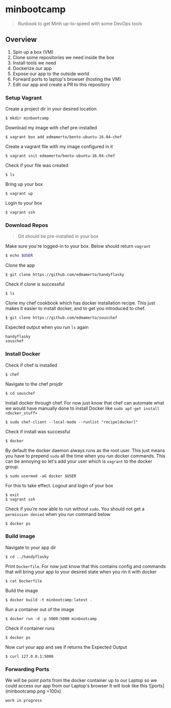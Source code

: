 # minbootcamp
> Runbook to get Minh up-to-speed with some DevOps tools 

## Overview
1. Spin up a box (VM)
2. Clone some repositories we need inside the box
3. Install tools we need 
4. Dockerize our app
5. Expose our app to the outside world
6. Forward ports to laptop's browser (hosting the VM)
7. Edit our app and create a PR to this repository

### Setup Vagrant
Create a project dir in your desired location
```
$ mkdir minbootcamp
```

Download my image with chef pre-installed
```
$ vagrant box add edmamerto/bento-ubuntu-16.04-chef 
```
Create a vagrant file with my image configured in it
```
$ vagrant init edmamerto/bento-ubuntu-16.04-chef 
```
Check if your file was created
```
$ ls
```
Bring up your box 
```
$ vagrant up
```
Login to your box
```
$ vagrant ssh
```
### Download Repos
>Git should be pre-installed in your box

Make sure you're logged-in to your box. Below should return `vagrant`
```bash
$ echo $USER
```

Clone the app 
```
$ git clone https://github.com/edmamerto/handyflasky
```
Check if clone is successful
```
$ ls
```
Clone my chef cookbook which has docker installation recipe. This just makes it easier to install docker, and to get you introduced to chef.
```
$ git clone https://github.com/edmamerto/souschef
```
Expected output  when you run `ls` again
```
handyflasky
souschef
```
### Install Docker
Check if chef is installed
```
$ chef
```
Navigate to the chef projdir
```
$ cd souschef
```
Install docker through chef. For now just know that chef can automate what we would have manually done to install Docker like `sudo apt-get install <docker_stuff>`
```
$ sudo chef-client --local-mode --runlist "recipe[docker]"
```
Check if install was successful
```
$ docker
```
By default the docker daemon always runs as the root user. This just means you have to prepend `sudo` all the time when you run docker commands. This can be annoying so let's add your user which is `vagrant` to the docker group. 
```
$ sudo usermod -aG docker $USER
```
For this to take effect. Logout and login of your box
```
$ exit
$ vagrant ssh
```
Check if you're now able to run without `sudo`. You should not get a `permission denied` when you run command below
```
$ docker ps
```
### Build image
Navigate to your app dir
```
$ cd ../handyflasky
```
Print `Dockerfile`. For now just know that this contains config and commands that will bring your app to your desired state when you rin it with docker
```
$ cat Dockerfile
```
Build the image
```
$ docker build -t minbootcamp:latest .
```
Run a container out of the image
```
$ docker run -d -p 5000:5000 minbootcamp
```
Check if container runs
```
$ docker ps
```
Now curl your app and see if returns the Expected Output
```
$ curl 127.0.0.1:5000
```
### Forwarding Ports 
We will be point ports from the docker container up to our Laptop so we could access our app from our Laptop's browser
It will look like this
![ports](minbootcamp.png =100x)
```
work in progress
```
